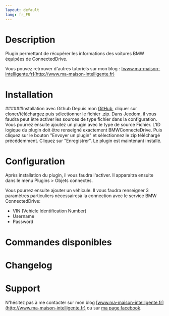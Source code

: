 ```yaml
---
layout: default
lang: fr_FR
---
```


Description
===

Plugin permettant de récupérer les informations des voitures BMW équipées de ConnectedDrive.

Vous pouvez retrouver d'autres tutoriels sur mon blog : [www.ma-maison-intelligente.fr](http://www.ma-maison-intelligente.fr)

Installation
===

######Installation avec Github
Depuis mon [GitHub](https://github.com/flabadens/BMWConnectedDrive), cliquer sur cloner/téléchargez puis sélectionner le fichier .zip.
Dans Jeedom, il vous faudra peut être activer les sources de type fichier dans la configuration. Vous pourrez ensuite ajoutez un plugin avec le type de source Fichier. L’ID logique du plugin doit être renseigné exactement BMWConnecteDrive. Puis cliquez sur le bouton "Envoyer un plugin" et sélectionnez le zip téléchargé précédemment.
Cliquez sur "Enregistrer". Le plugin est maintenant installé.


Configuration
===

Après installation du plugin, il vous faudra l'activer.
Il apparaitra ensuite dans le menu Plugins > Objets connectés.

Vous pourrez ensuite ajouter un véhicule.
Il vous faudra renseigner 3 paramètres particuliers nécessairesà la connection avec le service BMW ConnectedDrive:
- VIN (Vehicle Identification Number)
- Username
- Password

Commandes disponibles
===

Changelog
===

Support
===
N'hésitez pas à me contacter sur mon blog [www.ma-maison-intelligente.fr](http://www.ma-maison-intelligente.fr) ou sur [ma page facebook](https://www.facebook.com/mamaisonintelligentefr/).
